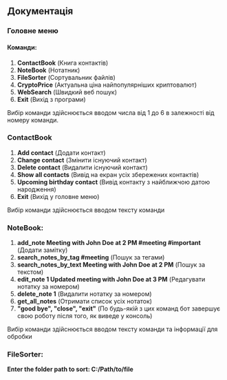 ## Документація 
### Головне меню
#### Команди:

1. **ContactBook** (Книга контактів)
2. **NoteBook** (Нотатник)
3. **FileSorter** (Сортувальник файлів)
4. **CryptoPrice** (Актуальна ціна найпопулярніших криптовалют)
5. **WebSearch** (Швидкий веб пошук)
6. **Exit** (Вихід з програми)

Вибір команди здійснюється вводом числа від 1 до 6 в залежності від номеру команди.

### ContactBook 

1. **Add contact** (Додати контакт)
2. **Change contact** (Змінити існуючий контакт)
3. **Delete contact** (Видалити існуючий контакт)
4. **Show all contacts** (Вивід на екран усіх збережених контактів)
5. **Upcoming birthday contact** (Вивід контакту з найближчою датою народження)
6. **Exit** (Вихід у головне меню)

Вибір команди здійснюється вводом тексту команди

### NoteBook:
1. **add_note Meeting with John Doe at 2 PM #meeting #important**  (Додати замітку)
2. **search_notes_by_tag #meeting**  (Пошук за тегами)
3. **search_notes_by_text Meeting with John Doe at 2 PM** (Пошук за текстом)
4. **edit_note 1 Updated meeting with John Doe at 3 PM** (Редагувати нотатку за номером)
5. **delete_note 1** (Видалити нотатку за номером)
6. **get_all_notes** (Отримати список усіх нотаток) 
7. **"good bye", "close", "exit"** (По будь-якій з цих команд бот завершує свою роботу після того, як виведе у консоль)

Вибір команди здійснюється вводом тексту команди та інформації для обробки

### FileSorter:
**Enter the folder path to sort: C:/Path/to/file**



